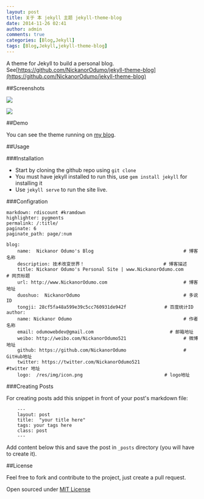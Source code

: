 ```yaml
---
layout: post
title: 关于 本 jekyll 主题 jekyll-theme-blog
date: 2014-11-26 02:41
author: admin
comments: true
categories: [Blog,Jekyll]
tags: [Blog,Jekyll,jekyll-theme-blog]
---
```



A theme for Jekyll to build a personal blog. See[https://github.com/NickanorOdumo/jekyll-theme-blog](https://github.com/NickanorOdumo/jekyll-theme-blog)

##Screenshots

![](http://99btgc01.info/uploads/2014/11/jekyll-theme%281%29.jpg)

![](http://99btgc01.info/uploads/2014/11/jekyll-theme2%281%29.jpg)

##Demo

You can see the theme running on [my blog](http://www.NickanorOdumo.com/).

<!-- more -->

##Usage

###Installation

- Start by cloning the github repo using `git clone`
- You must have jekyll installed to run this, use `gem install jekyll` for installing it
- Use `jekyll serve` to run the site live.

###Configration

	markdown: rdiscount #kramdown
	highlighter: pygments
	permalink: /:title/
	paginate: 6
	paginate_path: page/:num
	
	blog:
	    name:  Nickanor Odumo's Blog                                 # 博客名称
	    description: 技术改变世界！                             # 博客描述
	    title: Nickanor Odumo's Personal Site | www.NickanorOdumo.com       # 网页标题
	    url: http://www.NickanorOdumo.com                            # 博客地址
	    duoshuo:  NickanorOdumo                                      # 多说ID
	    tongji: 28cf5fa48a599e39c5cc760931de942f              # 百度统计ID
	author:
	    name: Nickanor Odumo                                         # 作者名称
	    email: odumowebdev@gmail.com                            # 邮箱地址
	    weibo: http://weibo.com/NickanorOdumo521                     # 微博地址
	    github: https://github.com/NickanorOdumo                     # GitHub地址
	    twitter: https://twitter.com/NickanorOdumo521                #twitter 地址
	    logo:  /res/img/icon.png                              # logo地址

###Creating Posts

For creating posts add this snippet in front of your post's markdown file:

```
	---
	layout: post
	title:  "your title here"
	tags: your tags here
	class: post
	---

```

Add content below this and save the post in `_posts` directory (you will have to create it).

##License

Feel free to fork and contribute to the project, just create a pull request.

Open sourced under [MIT License](LICENSE.md) 

